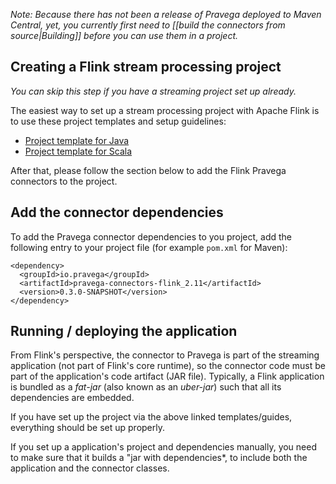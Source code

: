 *Note: Because there has not been a release of Pravega deployed to Maven Central, yet, you currently first need to [[build the connectors from source|Building]] before you can use them in a project.*


## Creating a Flink stream processing project

*You can skip this step if you have a streaming project set up already.*

The easiest way to set up a stream processing project with Apache Flink is to use these project templates and setup guidelines:
  - [Project template for Java](https://ci.apache.org/projects/flink/flink-docs-release-1.4/quickstart/java_api_quickstart.html)
  - [Project template for Scala](https://ci.apache.org/projects/flink/flink-docs-release-1.4/quickstart/scala_api_quickstart.html)

After that, please follow the section below to add the Flink Pravega connectors to the project.

## Add the connector dependencies

To add the Pravega connector dependencies to you project, add the following entry to your project file (for example `pom.xml` for Maven):
```
<dependency>
  <groupId>io.pravega</groupId>
  <artifactId>pravega-connectors-flink_2.11</artifactId>
  <version>0.3.0-SNAPSHOT</version>
</dependency>
```

## Running / deploying the application

From Flink's perspective, the connector to Pravega is part of the streaming application (not part of Flink's core runtime), so the connector code must be part of the application's code artifact (JAR file).   Typically, a Flink application is bundled as a _fat-jar_ (also known as an _uber-jar_) such that all its dependencies are embedded.

If you have set up the project via the above linked templates/guides, everything should be set up properly.

If you set up a application's project and dependencies manually, you need to make sure that it builds a "jar with dependencies*, to include both the application and the connector classes.
